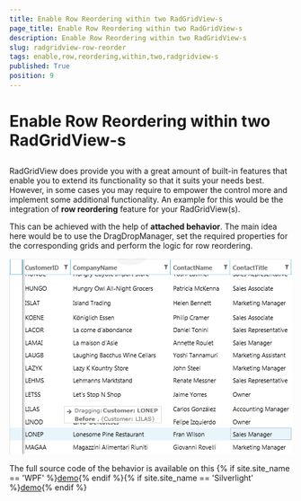 ```yaml
---
title: Enable Row Reordering within two RadGridView-s
page_title: Enable Row Reordering within two RadGridView-s
description: Enable Row Reordering within two RadGridView-s
slug: radgridview-row-reorder
tags: enable,row,reordering,within,two,radgridview-s
published: True
position: 9
---
```


# Enable Row Reordering within two RadGridView-s



## 

RadGridView does provide you with a great amount of built-in features that enable you to extend its functionality so that it suits your needs best. However, in some cases you may require to empower the control more and implement some additional functionality. An example for this would be the integration of __row reordering__ feature for your RadGridView(s). 

This can be achieved with the help of __attached behavior__. The main idea here would be to use the DragDropManager, set the required properties for the corresponding grids and perform the logic for row reordering.
        

![](images/RadGridView_RowReorder.png)

The full source code of the behavior is available on this
          {% if site.site_name == 'WPF' %}[demo](http://demos.telerik.com/wpf/#GridView/RowReorder){% endif %}{% if site.site_name == 'Silverlight' %}[demo](http://demos.telerik.com/silverlight/#GridView/RowReorder){% endif %}
